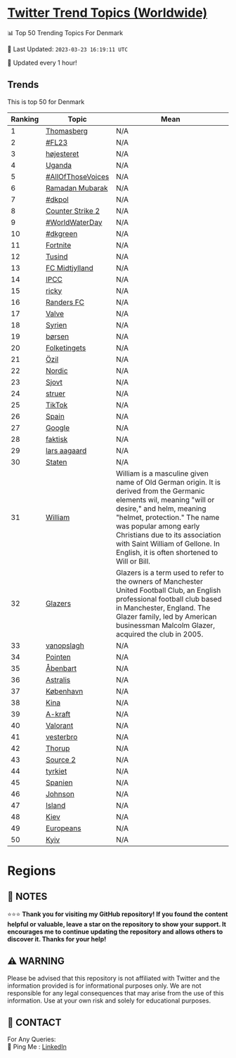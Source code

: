 [Twitter Trend Topics (Worldwide)](https://github.com/ErcinDedeoglu/Twitter-Trend-Topics)
==========


📊 Top 50 Trending Topics For Denmark

📆 Last Updated: `2023-03-23 16:19:11 UTC`

🔧 Updated every 1 hour!


## Trends

This is top 50 for Denmark

| Ranking | Topic | Mean |
| ------- | ------------ | ------------ |
| 1 | [Thomasberg](http://twitter.com/search?q=Thomasberg) | N/A |
| 2 | [#FL23](http://twitter.com/search?q=%23FL23) | N/A |
| 3 | [højesteret](http://twitter.com/search?q=h%c3%b8jesteret) | N/A |
| 4 | [Uganda](http://twitter.com/search?q=Uganda) | N/A |
| 5 | [#AllOfThoseVoices](http://twitter.com/search?q=%23AllOfThoseVoices) | N/A |
| 6 | [Ramadan Mubarak](http://twitter.com/search?q=Ramadan+Mubarak) | N/A |
| 7 | [#dkpol](http://twitter.com/search?q=%23dkpol) | N/A |
| 8 | [Counter Strike 2](http://twitter.com/search?q=Counter+Strike+2) | N/A |
| 9 | [#WorldWaterDay](http://twitter.com/search?q=%23WorldWaterDay) | N/A |
| 10 | [#dkgreen](http://twitter.com/search?q=%23dkgreen) | N/A |
| 11 | [Fortnite](http://twitter.com/search?q=Fortnite) | N/A |
| 12 | [Tusind](http://twitter.com/search?q=Tusind) | N/A |
| 13 | [FC Midtjylland](http://twitter.com/search?q=FC+Midtjylland) | N/A |
| 14 | [IPCC](http://twitter.com/search?q=IPCC) | N/A |
| 15 | [ricky](http://twitter.com/search?q=ricky) | N/A |
| 16 | [Randers FC](http://twitter.com/search?q=Randers+FC) | N/A |
| 17 | [Valve](http://twitter.com/search?q=Valve) | N/A |
| 18 | [Syrien](http://twitter.com/search?q=Syrien) | N/A |
| 19 | [børsen](http://twitter.com/search?q=b%c3%b8rsen) | N/A |
| 20 | [Folketingets](http://twitter.com/search?q=Folketingets) | N/A |
| 21 | [Özil](http://twitter.com/search?q=%c3%96zil) | N/A |
| 22 | [Nordic](http://twitter.com/search?q=Nordic) | N/A |
| 23 | [Sjovt](http://twitter.com/search?q=Sjovt) | N/A |
| 24 | [struer](http://twitter.com/search?q=struer) | N/A |
| 25 | [TikTok](http://twitter.com/search?q=TikTok) | N/A |
| 26 | [Spain](http://twitter.com/search?q=Spain) | N/A |
| 27 | [Google](http://twitter.com/search?q=Google) | N/A |
| 28 | [faktisk](http://twitter.com/search?q=faktisk) | N/A |
| 29 | [lars aagaard](http://twitter.com/search?q=lars+aagaard) | N/A |
| 30 | [Staten](http://twitter.com/search?q=Staten) | N/A |
| 31 | [William](http://twitter.com/search?q=William) | William is a masculine given name of Old German origin. It is derived from the Germanic elements wil, meaning "will or desire," and helm, meaning "helmet, protection." The name was popular among early Christians due to its association with Saint William of Gellone. In English, it is often shortened to Will or Bill. |
| 32 | [Glazers](http://twitter.com/search?q=Glazers) | Glazers is a term used to refer to the owners of Manchester United Football Club, an English professional football club based in Manchester, England. The Glazer family, led by American businessman Malcolm Glazer, acquired the club in 2005. |
| 33 | [vanopslagh](http://twitter.com/search?q=vanopslagh) | N/A |
| 34 | [Pointen](http://twitter.com/search?q=Pointen) | N/A |
| 35 | [Åbenbart](http://twitter.com/search?q=%c3%85benbart) | N/A |
| 36 | [Astralis](http://twitter.com/search?q=Astralis) | N/A |
| 37 | [København](http://twitter.com/search?q=K%c3%b8benhavn) | N/A |
| 38 | [Kina](http://twitter.com/search?q=Kina) | N/A |
| 39 | [A-kraft](http://twitter.com/search?q=A-kraft) | N/A |
| 40 | [Valorant](http://twitter.com/search?q=Valorant) | N/A |
| 41 | [vesterbro](http://twitter.com/search?q=vesterbro) | N/A |
| 42 | [Thorup](http://twitter.com/search?q=Thorup) | N/A |
| 43 | [Source 2](http://twitter.com/search?q=Source+2) | N/A |
| 44 | [tyrkiet](http://twitter.com/search?q=tyrkiet) | N/A |
| 45 | [Spanien](http://twitter.com/search?q=Spanien) | N/A |
| 46 | [Johnson](http://twitter.com/search?q=Johnson) | N/A |
| 47 | [Island](http://twitter.com/search?q=Island) | N/A |
| 48 | [Kiev](http://twitter.com/search?q=Kiev) | N/A |
| 49 | [Europeans](http://twitter.com/search?q=Europeans) | N/A |
| 50 | [Kyiv](http://twitter.com/search?q=Kyiv) | N/A |



# Regions




## 📝 NOTES

⭐⭐⭐ **Thank you for visiting my GitHub repository! If you found the content helpful or valuable, leave a star on the repository to show your support. It encourages me to continue updating the repository and allows others to discover it. Thanks for your help!**


## ⚠️ WARNING

Please be advised that this repository is not affiliated with Twitter and the information provided is for informational purposes only. We are not responsible for any legal consequences that may arise from the use of this information. Use at your own risk and solely for educational purposes.


## 📨 CONTACT

 For Any Queries:  
            🏓 Ping Me : [LinkedIn](https://www.linkedin.com/in/ercindedeoglu/)
